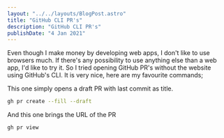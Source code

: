```yaml
---
layout: "../../layouts/BlogPost.astro"
title: "GitHub CLI PR's"
description: "GitHub CLI PR's"
publishDate: "4 Jan 2021"
---
```


Even though I make money by developing web apps, I don't like to use browsers much. If there's any possibility to use anything else than a web app, I'd like to try it. So I tried opening GitHub PR's without the website using GitHub's CLI. It is very nice, here are my favourite commands;

This one simply opens a draft PR with last commit as title.

```bash
gh pr create --fill --draft
``` 

And this one brings the URL of the PR

```bash
gh pr view
```
